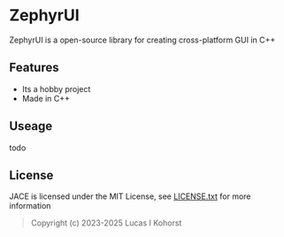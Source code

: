 # ZephyrUI

ZephyrUI is a open-source library for creating cross-platform GUI in C++

## Features
- Its a hobby project
- Made in C++

## Useage
todo

## License
JACE is licensed under the MIT License, see [LICENSE.txt](https://github.com/Hedge239/ZephyrUI/blob/main/LICENSE.txt) for more information
> Copyright (c) 2023-2025 Lucas I Kohorst
